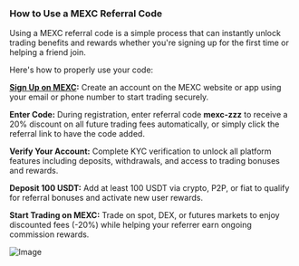 ### **How to Use a MEXC Referral Code**

Using a MEXC referral code is a simple process that can instantly unlock trading benefits and rewards whether you're signing up for the first time or helping a friend join.

Here's how to properly use your code:

**[Sign Up on MEXC](https://www.mexc.com/register?inviteCode=mexc-zzz):** Create an account on the MEXC website or app using your email or phone number to start trading securely.

**Enter Code:** During registration, enter referral code **mexc-zzz** to receive a 20% discount on all future trading fees automatically, or simply click the referral link to have the code added.

**Verify Your Account:** Complete KYC verification to unlock all platform features including deposits, withdrawals, and access to trading bonuses and rewards.

**Deposit 100 USDT:** Add at least 100 USDT via crypto, P2P, or fiat to qualify for referral bonuses and activate new user rewards.

**Start Trading on MEXC:** Trade on spot, DEX, or futures markets to enjoy discounted fees (-20%) while helping your referrer earn ongoing commission rewards.

![Image](https://github.com/user-attachments/assets/111b64c7-76d2-408a-b9a1-f989b6e8a8a8)
